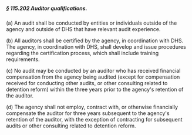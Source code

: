 ##### § 115.202 Auditor qualifications. #####

(a) An audit shall be conducted by entities or individuals outside of the agency and outside of DHS that have relevant audit experience.

(b) All auditors shall be certified by the agency, in coordination with DHS. The agency, in coordination with DHS, shall develop and issue procedures regarding the certification process, which shall include training requirements.

(c) No audit may be conducted by an auditor who has received financial compensation from the agency being audited (except for compensation received for conducting other audits, or other consulting related to detention reform) within the three years prior to the agency's retention of the auditor.

(d) The agency shall not employ, contract with, or otherwise financially compensate the auditor for three years subsequent to the agency's retention of the auditor, with the exception of contracting for subsequent audits or other consulting related to detention reform.